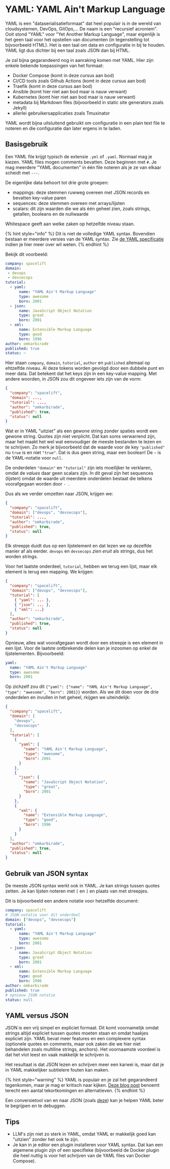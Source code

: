 # YAML: YAML Ain't Markup Language
YAML is een "dataserialisatieformaat" dat heel populair is in de wereld van cloudsystemen, DevOps, GitOps,... De naam is een "recursief acroniem". Ooit stond "YAML" voor "Yet Another Markup Language", maar eigenlijk is het geen taal voor het opstellen van documenten (in tegenstelling tot bijvoorbeeld HTML). Het is een taal om data en configuratie in bij te houden. YAML ligt dus dichter bij een taal zoals JSON dan bij HTML.

Je zal bijna gegarandeerd nog in aanraking komen met YAML.
Hier zijn enkele bekende toepassingen van het formaat:

- Docker Compose (komt in deze cursus aan bod)
- CI/CD tools zoals Github Actions (komt in deze cursus aan bod)
- Traefik (komt in deze cursus aan bod)
- Ansible (komt hier niet aan bod maar is nauw verwant)
- Kubernetes (komt hier niet aan bod maar is nauw verwant)
- metadata bij Markdown files (bijvoorbeeld in static site generators zoals Jekyll)
- allerlei gebruikersapplicaties zoals Tmuxinator

YAML wordt bijna uitsluitend gebruikt om configuratie in een plain text file te noteren en die configuratie dan later ergens in te laden.

## Basisgebruik

Een YAML file krijgt typisch de extensie `.yml` of `.yaml`. Normaal mag je kiezen.
YAML files mogen comments bevatten. Deze beginnen met `#`. Je mag meerdere "YAML documenten" in één file noteren als je ze van elkaar scheidt met `---`.

De eigenlijke data behoort tot drie grote groepen:

- mappings: deze stemmen ruwweg overeen met JSON records en bevatten key-value paren
- sequences: deze stemmen overeen met arrays/lijsten
- scalars: dit zijn waarden die we als één geheel zien, zoals strings, getallen, booleans en de nullwaarde

Whitespace geeft aan welke zaken op hetzelfde niveau staan.

{% hint style="info" %}
Dit is niet de volledige YAML syntax.
Bovendien bestaan er meerdere versies van de YAML syntax.
Zie [de YAML specificatie](https://github.com/yaml/yaml-spec) indien je hier meer over wil weten.
{% endhint %}

Bekijk dit voorbeeld:

```yaml
company: spacelift
domain:
 - devops
 - devsecops
tutorial:
  - yaml:
      name: "YAML Ain't Markup Language"
      type: awesome
      born: 2001
  - json:
      name: JavaScript Object Notation
      type: great
      born: 2001
  - xml:
      name: Extensible Markup Language
      type: good
      born: 1996
author: omkarbirade
published: true
status: ~
```

Hier staan `company`, `domain`, `tutorial`, `author` en `published` allemaal op ehtzelfde niveau.
Al deze tokens worden gevolgd door een dubbele punt en meer data.
Dat betekent dat het keys zijn in een key-value mapping.
Met andere woorden, in JSON zou dit ongeveer iets zijn van de vorm:

```json
{
  "company": "spacelift",
  "domain": ...,
  "tutorial": ...,
  "author": "omkarbirade",
  "published": true,
  "status": null
}
```

Wat er in YAML "uitziet" als een gewone string zonder spaties wordt een gewone string. Quotes zijn niet verplicht. Dat kan soms verwarrend zijn, maar het maakt het wel wat eenvoudiger de meeste bestanden te lezen en te schrijven. Zo merk je bijvoorbeeld dat de waarde voor de key `"published"` nu `true` is en niet `"true"`. Dat is dus geen string, maar een boolean! De `~` is de YAML-notatie voor `null`.

De onderdelen `"domain"` en `"tutorial"` zijn iets moeilijker te verklaren, omdat de *values* daar geen scalars zijn. In dit geval zijn het sequences (lijsten) omdat de waarde uit meerdere onderdelen bestaat die telkens voorafgegaan worden door `- `.

Dus als we verder omzetten naar JSON, krijgen we:

```json
{
  "company": "spacelift",
  "domain": ["devops", "devsecops"],
  "tutorial": ...,
  "author": "omkarbirade",
  "published": true,
  "status": null
}
```

Elk streepje duidt dus op een lijstelement en dat lezen we op dezelfde manier af als eerder. `devops` en `devsecops` *zien eruit* als strings, dus het worden strings.

Voor het laatste onderdeel, `tutorial`, hebben we terug een lijst, maar elk element is terug een mapping. We krijgen:

```json
{
  "company": "spacelift",
  "domain": ["devops", "devsecops"],
  "tutorial": [
    { "yaml": ... },
    { "json": ... },
    { "xml": ...}
  ],
  "author": "omkarbirade",
  "published": true,
  "status": null
}
```

Opnieuw, alles wat voorafgegaan wordt door een streepje is een element in een lijst.
Voor de laatste ontbrekende delen kan je inzoomen op enkel de lijstelementen.
Bijvoorbeeld:

```yaml
yaml:
  name: "YAML Ain't Markup Language"
  type: awesome
  born: 2001
```

Op zichzelf zou dit `{"yaml": {"name": "YAML Ain't Markup Language", "type": "awesome", "born": 2001}}` worden. Als we dit doen voor de drie onderdelen en invullen in het geheel, rkijgen we uiteindelijk:

```json
{
  "company": "spacelift",
  "domain": [
    "devops",
    "devsecops"
  ],
  "tutorial": [
    {
      "yaml": {
        "name": "YAML Ain't Markup Language",
        "type": "awesome",
        "born": 2001
      }
    },
    {
      "json": {
        "name": "JavaScript Object Notation",
        "type": "great",
        "born": 2001
      }
    },
    {
      "xml": {
        "name": "Extensible Markup Language",
        "type": "good",
        "born": 1996
      }
    }
  ],
  "author": "omkarbirade",
  "published": true,
  "status": null
}
```

## Gebruik van JSON syntax
De meeste JSON syntax werkt ook in YAML. Je kan strings tussen quotes zetten. Je kan lijsten noteren met `[` en `]` en plaats van met streepjes.

Dit is bijvoorbeeld een andere notatie voor hetzelfde document:

```yaml
company: spacelift
# JSON-notatie voor dit onderdeel
domain: ["devops", "devsecops"]
tutorial:
  - yaml:
      name: "YAML Ain't Markup Language"
      type: awesome
      born: 2001
  - json:
      name: JavaScript Object Notation
      type: great
      born: 2001
  - xml:
      name: Extensible Markup Language
      type: good
      born: 1996
author: omkarbirade
published: true
# opnieuw JSON notatie
status: null
```

## YAML versus JSON
JSON is een vrij simpel en expliciet formaat. Dit komt voornamelijk omdat strings altijd expliciet tussen quotes moeten staan en omdat haakjes expliciet zijn. YAML bevat meer features en een complexere syntax (optionele quotes en comments, maar ook zaken die we hier niet behandelen zoals multiline strings, anchors). Het voornaamste voordeel is dat het vlot leest en vaak makkelijk te schrijven is.

Het resultaat is dat JSON lezen en schrijven meer een karwei is, maar dat je in YAML makkelijker subtielere fouten kan maken.

{% hint style="warning" %}
YAML is populair en je zal het gegarandeerd tegenkomen, maar je mag er kritisch naar kijken. [Deze blog post](https://ruudvanasseldonk.com/2023/01/11/the-yaml-document-from-hell) benoemt terecht een aantal tekortkomingen en alternatieven.
{% endhint %}

Een conversietool van en naar JSON (zoals [deze](https://www.bairesdev.com/tools/json2yaml/)) kan je helpen YAML beter te begrijpen en te debuggen.

## Tips
- LLM's zijn niet zo sterk in YAML, omdat YAML er makkelijk goed kan "uitzien" zonder het ook te zijn.
- Je kan in je editor een plugin installeren voor YAML syntax. Dat kan een algemene plugin zijn of een specifieke (bijvoorbeeld de Docker plugin die heel nuttig is voor het schrijven van de YAML files van Docker Compose).
